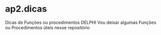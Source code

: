 # ap2.dicas
Dicas de Funções ou procedimentos DELPHI
Vou deixar algumas Funções ou Procedimentos úteis nesse repositório
